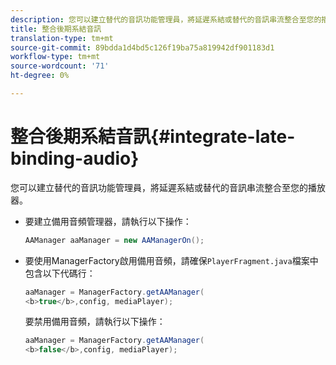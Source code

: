 ```yaml
---
description: 您可以建立替代的音訊功能管理員，將延遲系結或替代的音訊串流整合至您的播放器。
title: 整合後期系結音訊
translation-type: tm+mt
source-git-commit: 89bdda1d4bd5c126f19ba75a819942df901183d1
workflow-type: tm+mt
source-wordcount: '71'
ht-degree: 0%

---
```



# 整合後期系結音訊{#integrate-late-binding-audio}

您可以建立替代的音訊功能管理員，將延遲系結或替代的音訊串流整合至您的播放器。

* 要建立備用音頻管理器，請執行以下操作：

   ```java
   AAManager aaManager = new AAManagerOn(); 
   ```

* 要使用ManagerFactory啟用備用音頻，請確保`PlayerFragment.java`檔案中包含以下代碼行：

   ```java
   aaManager = ManagerFactory.getAAManager( 
   <b>true</b>,config, mediaPlayer);
   ```

   要禁用備用音頻，請執行以下操作：

   ```java
   aaManager = ManagerFactory.getAAManager( 
   <b>false</b>,config, mediaPlayer);
   ```

